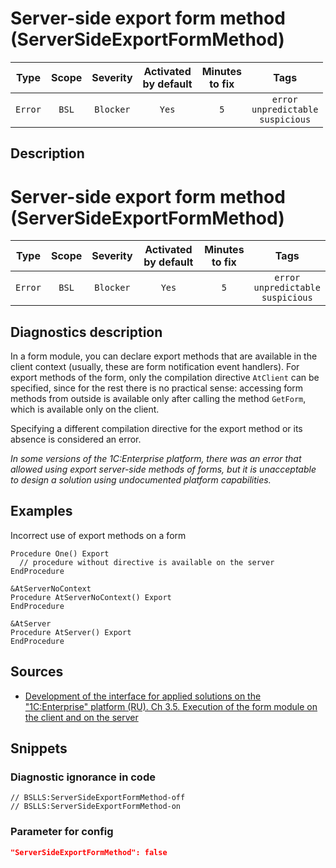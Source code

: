 # Server-side export form method (ServerSideExportFormMethod)

|  Type   | Scope | Severity  |    Activated<br>by default    |    Minutes<br>to fix    |                          Tags                          |
|:-------:|:-----:|:---------:|:-----------------------------:|:-----------------------:|:------------------------------------------------------:|
| `Error` | `BSL` | `Blocker` |             `Yes`             |           `5`           |       `error`<br>`unpredictable`<br>`suspicious`       |

<!-- Блоки выше заполняются автоматически, не трогать -->
## Description

# Server-side export form method (ServerSideExportFormMethod)

|  Type   | Scope | Severity  | Activated by default | Minutes<br> to fix |                          Tags                          |
|:-------:|:-----:|:---------:|:--------------------:|:------------------------:|:------------------------------------------------------:|
| `Error` | `BSL` | `Blocker` |        `Yes`         |           `5`            | `error`<br>`unpredictable`<br>`suspicious` |

<!-- Блоки выше заполняются автоматически, не трогать -->
## Diagnostics description
<!-- Описание диагностики заполняется вручную. Необходимо понятным языком описать смысл и схему работу -->

In a form module, you can declare export methods that are available in the client context (usually, these are form notification event handlers). For export methods of the form, only the compilation directive `AtClient` can be specified, since for the rest there is no practical sense: accessing form methods from outside is available only after calling the method `GetForm`, which is available only on the client.

Specifying a different compilation directive for the export method or its absence is considered an error.

*In some versions of the 1C:Enterprise platform, there was an error that allowed using export server-side methods of forms, but it is unacceptable to design a solution using undocumented platform capabilities.*

## Examples
<!-- В данном разделе приводятся примеры, на которые диагностика срабатывает, а также можно привести пример, как можно исправить ситуацию -->

Incorrect use of export methods on a form

```bsl
Procedure One() Export
  // procedure without directive is available on the server
EndProcedure

&AtServerNoContext
Procedure AtServerNoContext() Export
EndProcedure

&AtServer
Procedure AtServer() Export
EndProcedure
```

## Sources
<!-- Необходимо указывать ссылки на все источники, из которых почерпнута информация для создания диагностики -->
<!-- Примеры источников

* Источник: [Стандарт: Тексты модулей](https://its.1c.ru/db/v8std#content:456:hdoc)
* Полезная информация: [Отказ от использования модальных окон](https://its.1c.ru/db/metod8dev#content:5272:hdoc)
* Источник: [Cognitive complexity, ver. 1.4](https://www.sonarsource.com/docs/CognitiveComplexity.pdf) -->

* [Development of the interface for applied solutions on the "1C:Enterprise" platform (RU). Ch 3.5. Execution of the form module on the client and on the server](https://its.1c.ru/db/pubv8devui/content/191/hdoc)

## Snippets

<!-- Блоки ниже заполняются автоматически, не трогать -->
### Diagnostic ignorance in code

```bsl
// BSLLS:ServerSideExportFormMethod-off
// BSLLS:ServerSideExportFormMethod-on
```

### Parameter for config

```json
"ServerSideExportFormMethod": false
```

